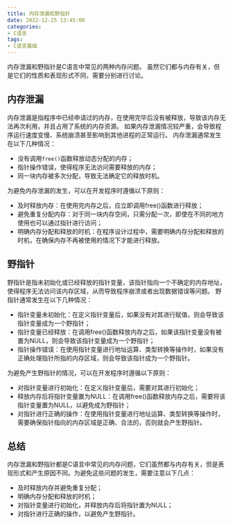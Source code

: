 ```yaml
---
title: 内存泄漏和野指针
date: 2022-12-25 13:45:00
categories:
- C语言
tags:
- C语言基础
---
```


内存泄漏和野指针是C语言中常见的两种内存问题。
虽然它们都与内存有关，但是它们的性质和表现形式不同，需要分别进行讨论。

## 内存泄漏

内存泄漏是指程序中已经申请过的内存，在使用完毕后没有被释放，导致该内存无法再次利用，并且占用了系统的内存资源。
如果内存泄漏情况较严重，会导致程序运行速度变慢、系统崩溃甚至影响到其他进程的正常运行。
内存泄漏通常发生在以下几种情况：

- 没有调用`free()`函数释放动态分配的内存；
- 指针操作错误，使得程序无法访问需要释放的内存；
- 同一块内存被多次分配，导致无法确定它的释放时机。

为避免内存泄漏的发生，可以在开发程序时遵循以下原则：

- 及时释放内存：在使用完内存之后，应立即调用free()函数进行释放；
- 避免重复分配内存：对于同一块内存空间，只需分配一次，即使在不同的地方使用也可以通过指针进行访问；
- 明确内存分配和释放的时机：在程序设计过程中，需要明确内存分配和释放的时机，在确保内存不再被使用的情况下才能进行释放。

## 野指针

野指针是指未初始化或已经释放的指针变量，该指针指向一个不确定的内存地址，使得程序无法访问该内存区域，从而导致程序崩溃或者出现数据错误等问题。
野指针通常发生在以下几种情况：

- 指针变量未初始化：在定义指针变量后，如果没有对其进行赋值，则会导致该指针变量成为一个野指针；
- 指针变量已经释放：在调用free()函数释放内存之后，如果该指针变量没有被置为NULL，则会导致该指针变量成为一个野指针；
- 指针操作错误：在使用指针变量进行地址运算、类型转换等操作时，如果没有正确处理指针所指的内存区域，则会导致该指针成为一个野指针。

为避免产生野指针的情况，可以在开发程序时遵循以下原则：

- 对指针变量进行初始化：在定义指针变量后，需要对其进行初始化；
- 释放内存后将指针变量置为NULL：在调用free()函数释放内存之后，需要将该指针变量置为NULL，以避免成为野指针；
- 对指针进行正确的操作：在使用指针变量进行地址运算、类型转换等操作时，需要确保指针指向的内存区域是正确、合法的，否则就会产生野指针。

## 总结

内存泄漏和野指针都是C语言中常见的内存问题，它们虽然都与内存有关，但是表现形式和产生原因不同。为避免这些问题的发生，需要注意以下几点：

- 及时释放内存并避免重复分配；
- 明确内存分配和释放的时机；
- 对指针变量进行初始化，并释放内存后将指针置为NULL；
- 对指针进行正确的操作，以避免产生野指针。